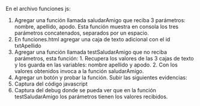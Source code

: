 En el archivo funciones js: 
1. Agregar una función llamada saludarAmigo que reciba 3 parámetros: nombre, apellido, apodo. Esta función muestra en consola los tres parámetros concatenados, separados por un espacio.
2. En funciones.html agregar una caja de texto adicional con el id txtApellido
3. Agregar una función llamada testSaludarAmigo que no reciba parámetros, esta función: 1. Recupera los valores de las 3 cajas de texto y los guarda en las variables: nombre apellido y apodo. 2. Con los valores obtenidos invoca a la función saludarAmigo.
3. Agregar un botón y probar la función.
Subir las siguientes evidencias:
1. Captura del código javascript
2. Captura del debug donde se pueda ver que en la función testSaludarAmigo los parámetros tienen los valores recibidos. 